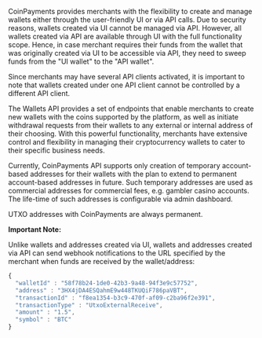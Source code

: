 CoinPayments provides merchants with the flexibility to create and manage wallets either through the user-friendly UI or
via API calls. Due to security reasons, wallets created via UI cannot be managed via API. However, all wallets created
via API are available through UI with the full functionality scope. Hence, in case merchant requires their funds
from the wallet that was originally created via UI to be accessible via API, they need to sweep funds from the "UI wallet"
to the "API wallet".

Since merchants may have several API clients activated, it is important to note that wallets created under one API client
cannot be controlled by a different API client.

The Wallets API provides a set of endpoints that enable merchants to create new wallets with the coins supported by the platform, as well as 
initiate withdrawal requests from their wallets to any external or internal address of their choosing. With this 
powerful functionality, merchants have extensive control and flexibility in managing their cryptocurrency wallets to cater to
their specific business needs.

Currently, CoinPayments API supports only creation of temporary account-based addresses for their wallets with the plan to extend to 
permanent account-based addresses in future. Such temporary addresses are used as commercial addresses for commercial 
fees, e.g. gambler casino accounts. The life-time of such addresses is configurable via admin dashboard.

UTXO addresses with CoinPayments are always permanent.

**Important Note:**

Unlike wallets and addresses created via UI, wallets and addresses created via API can send webhook notifications to 
the URL specified by the merchant when funds are received by the wallet/address:
```javascript
{
  "walletId" : "58f78b24-1de0-42b3-9a48-94f3e9c57752",
  "address" : "3HX4jDA4ESQahmE9w448TKUQiF786paVBT",
  "transactionId" : "f8ea1354-b3c9-470f-af09-c2ba96f2e391",
  "transactionType" : "UtxoExternalReceive",
  "amount" : "1.5",
  "symbol" : "BTC"
}
```
